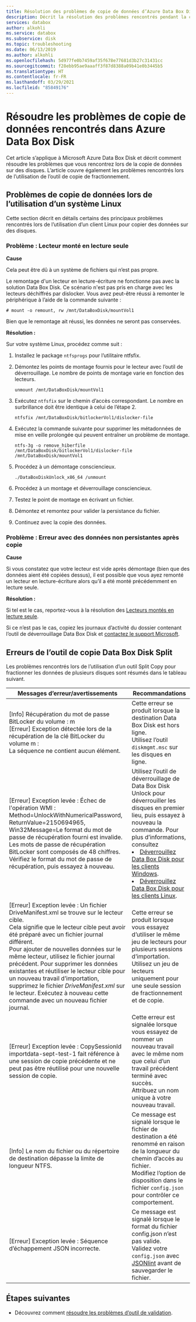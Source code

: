 ```yaml
---
title: Résolution des problèmes de copie de données d’Azure Data Box Disk | Microsoft Docs
description: Décrit la résolution des problèmes rencontrés pendant la copie de données dans Azure Data Box Disk à l’aide de journaux.
services: databox
author: alkohli
ms.service: databox
ms.subservice: disk
ms.topic: troubleshooting
ms.date: 06/13/2019
ms.author: alkohli
ms.openlocfilehash: 5d977fe0b7459af35f678e77681d3b27c31431cc
ms.sourcegitcommit: f28ebb95ae9aaaff3f87d8388a09b41e0b3445b5
ms.translationtype: HT
ms.contentlocale: fr-FR
ms.lasthandoff: 03/29/2021
ms.locfileid: "85849176"
---
```

# <a name="troubleshoot-data-copy-issues-in-azure-data-box-disk"></a>Résoudre les problèmes de copie de données rencontrés dans Azure Data Box Disk

Cet article s’applique à Microsoft Azure Data Box Disk et décrit comment résoudre les problèmes que vous rencontrez lors de la copie de données sur des disques. L’article couvre également les problèmes rencontrés lors de l’utilisation de l’outil de copie de fractionnement.


## <a name="data-copy-issues-when-using-a-linux-system"></a>Problèmes de copie de données lors de l’utilisation d’un système Linux

Cette section décrit en détails certains des principaux problèmes rencontrés lors de l’utilisation d’un client Linux pour copier des données sur des disques.

### <a name="issue-drive-getting-mounted-as-read-only"></a>Problème : Lecteur monté en lecture seule
 
**Cause** 

Cela peut être dû à un système de fichiers qui n’est pas propre.

Le remontage d'un lecteur en lecture-écriture ne fonctionne pas avec la solution Data Box Disk. Ce scénario n'est pas pris en charge avec les lecteurs déchiffrés par dislocker. Vous avez peut-être réussi à remonter le périphérique à l’aide de la commande suivante :

```
# mount -o remount, rw /mnt/DataBoxDisk/mountVol1
```

Bien que le remontage ait réussi, les données ne seront pas conservées.

**Résolution :**

Sur votre système Linux, procédez comme suit :

1. Installez le package `ntfsprogs` pour l’utilitaire ntfsfix.
2. Démontez les points de montage fournis pour le lecteur avec l’outil de déverrouillage. Le nombre de points de montage varie en fonction des lecteurs.

    ```
    unmount /mnt/DataBoxDisk/mountVol1
    ```

3. Exécutez `ntfsfix` sur le chemin d’accès correspondant. Le nombre en surbrillance doit être identique à celui de l’étape 2.

    ```
    ntfsfix /mnt/DataBoxDisk/bitlockerVol1/dislocker-file
    ```

4. Exécutez la commande suivante pour supprimer les métadonnées de mise en veille prolongée qui peuvent entraîner un problème de montage.

    ```
    ntfs-3g -o remove_hiberfile /mnt/DataBoxDisk/bitlockerVol1/dislocker-file /mnt/DataBoxDisk/mountVol1
    ```

5. Procédez à un démontage consciencieux.

    ```
    ./DataBoxDiskUnlock_x86_64 /unmount
    ```

6. Procédez à un montage et déverrouillage consciencieux.
7. Testez le point de montage en écrivant un fichier.
8. Démontez et remontez pour valider la persistance du fichier.
9. Continuez avec la copie des données.
 
### <a name="issue-error-with-data-not-persisting-after-copy"></a>Problème : Erreur avec des données non persistantes après copie
 
**Cause** 

Si vous constatez que votre lecteur est vide après démontage (bien que des données aient été copiées dessus), il est possible que vous ayez remonté un lecteur en lecture-écriture alors qu’il a été monté précédemment en lecture seule.

**Résolution :**
 
Si tel est le cas, reportez-vous à la résolution des [Lecteurs montés en lecture seule](#issue-drive-getting-mounted-as-read-only).

Si ce n’est pas le cas, copiez les journaux d’activité du dossier contenant l’outil de déverrouillage Data Box Disk et [contactez le support Microsoft](data-box-disk-contact-microsoft-support.md).


## <a name="data-box-disk-split-copy-tool-errors"></a>Erreurs de l’outil de copie Data Box Disk Split

Les problèmes rencontrés lors de l’utilisation d’un outil Split Copy pour fractionner les données de plusieurs disques sont résumés dans le tableau suivant.

|Messages d’erreur/avertissements |Recommandations |
|---------|---------|
|[Info] Récupération du mot de passe BitLocker du volume : m <br>[Erreur] Exception détectée lors de la récupération de la clé BitLocker du volume m :<br> La séquence ne contient aucun élément.|Cette erreur se produit lorsque la destination Data Box Disk est hors ligne. <br> Utilisez l’outil `diskmgmt.msc` sur les disques en ligne.|
|[Erreur] Exception levée : Échec de l'opération WMI :<br> Method=UnlockWithNumericalPassword, ReturnValue=2150694965, <br>Win32Message=Le format du mot de passe de récupération fourni est invalide. <br>Les mots de passe de récupération BitLocker sont composés de 48 chiffres. <br>Vérifiez le format du mot de passe de récupération, puis essayez à nouveau.|Utilisez l’outil de déverrouillage de Data Box Disk Unlock pour déverrouiller les disques en premier lieu, puis essayez à nouveau la commande. Pour plus d’informations, consultez <li> [Déverrouillez Data Box Disk pour les clients Windows](data-box-disk-deploy-set-up.md#unlock-disks-on-windows-client). </li><li> [Déverrouillez Data Box Disk pour les clients Linux](data-box-disk-deploy-set-up.md#unlock-disks-on-linux-client). </li>|
|[Erreur] Exception levée : Un fichier DriveManifest.xml se trouve sur le lecteur cible. <br> Cela signifie que le lecteur cible peut avoir été préparé avec un fichier journal différent. <br>Pour ajouter de nouvelles données sur le même lecteur, utilisez le fichier journal précédent. Pour supprimer les données existantes et réutiliser le lecteur cible pour un nouveau travail d’importation, supprimez le fichier *DriveManifest.xml* sur le lecteur. Exécutez à nouveau cette commande avec un nouveau fichier journal.| Cette erreur se produit lorsque vous essayez d’utiliser le même jeu de lecteurs pour plusieurs sessions d’importation. <br> Utilisez un jeu de lecteurs uniquement pour une seule session de fractionnement et de copie.|
|[Erreur] Exception levée : CopySessionId importdata-sept-test-1 fait référence à une session de copie précédente et ne peut pas être réutilisé pour une nouvelle session de copie.|Cette erreur est signalée lorsque vous essayez de nommer un nouveau travail avec le même nom que celui d’un travail précédent terminé avec succès.<br> Attribuez un nom unique à votre nouveau travail.|
|[Info] Le nom du fichier ou du répertoire de destination dépasse la limite de longueur NTFS. |Ce message est signalé lorsque le fichier de destination a été renommé en raison de la longueur du chemin d’accès au fichier.<br> Modifiez l’option de disposition dans le fichier `config.json` pour contrôler ce comportement.|
|[Erreur] Exception levée : Séquence d’échappement JSON incorrecte. |Ce message est signalé lorsque le format du fichier config.json n’est pas valide. <br> Validez votre `config.json` avec [JSONlint](https://jsonlint.com/) avant de sauvegarder le fichier.|


## <a name="next-steps"></a>Étapes suivantes

- Découvrez comment [résoudre les problèmes d’outil de validation](data-box-disk-troubleshoot.md).
